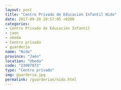 ```yaml
---
layout: post
title: "Centro Privado de Educación Infantil Nido"
date: 2017-09-20 20:57:05 +0200
categories:
- Centro Privado de Educación Infantil
- jaen
- ubeda
- Centro privado
- guarderia
name: "Nido"
province: "Jaén"
location: "Ubeda"
code: "23007873"
type: "Centro privado"
img: guarderia.jpg
permalink: /guarderias/nido.html
---
```

